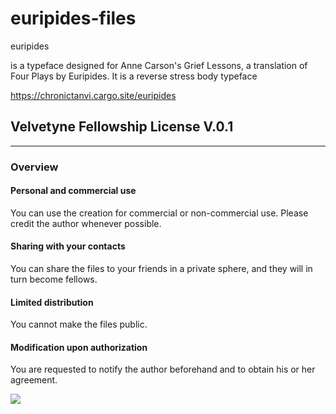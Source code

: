 # euripides-files

euripides

is a typeface designed for Anne Carson's Grief Lessons, a translation of Four Plays by Euripides.
It is a reverse stress body typeface

https://chronictanvi.cargo.site/euripides
## Velvetyne Fellowship License V.0.1

---------------------------------------------
### Overview
#### Personal and commercial use
You can use the creation for commercial or non-commercial use. Please credit the author whenever possible.
#### Sharing with your contacts
You can share the files to your friends in a private sphere, and they will in turn become fellows.
#### Limited distribution
You cannot make the files public.
#### Modification upon authorization
You are requested to notify the author beforehand and to obtain his or her agreement.

<img src="http://vfl.velvetyne.fr/assets/logo2.svg">
